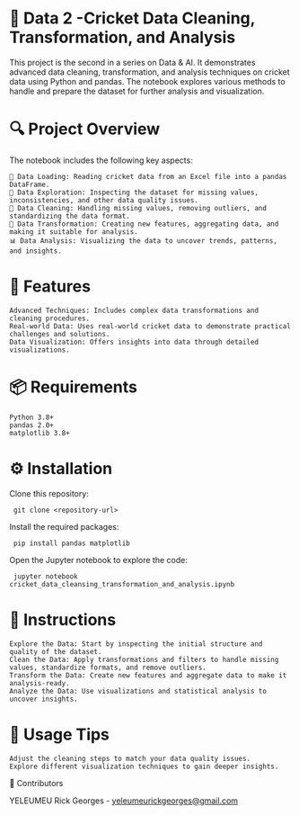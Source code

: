 <h1>🏏 Data 2 -Cricket Data Cleaning, Transformation, and Analysis </h1>

This project is the second in a series on Data & AI. It demonstrates advanced data cleaning, transformation, and analysis techniques on cricket data using Python and pandas. The notebook explores various methods to handle and prepare the dataset for further analysis and visualization.

<h1>🔍 Project Overview</h1>

The notebook includes the following key aspects:

    📄 Data Loading: Reading cricket data from an Excel file into a pandas DataFrame.
    🔎 Data Exploration: Inspecting the dataset for missing values, inconsistencies, and other data quality issues.
    🧼 Data Cleaning: Handling missing values, removing outliers, and standardizing the data format.
    🔧 Data Transformation: Creating new features, aggregating data, and making it suitable for analysis.
    📊 Data Analysis: Visualizing the data to uncover trends, patterns, and insights.

<h1>🌟 Features</h1>

    Advanced Techniques: Includes complex data transformations and cleaning procedures.
    Real-world Data: Uses real-world cricket data to demonstrate practical challenges and solutions.
    Data Visualization: Offers insights into data through detailed visualizations.

<h1>📦 Requirements </h1>

    Python 3.8+
    pandas 2.0+
    matplotlib 3.8+

<h1>⚙️ Installation</h1>

  Clone this repository:
     
     git clone <repository-url>
     
  Install the required packages:
      
     pip install pandas matplotlib

Open the Jupyter notebook to explore the code:

     jupyter notebook cricket_data_cleansing_transformation_and_analysis.ipynb

<h1>📝 Instructions</h1>

    Explore the Data: Start by inspecting the initial structure and quality of the dataset.
    Clean the Data: Apply transformations and filters to handle missing values, standardize formats, and remove outliers.
    Transform the Data: Create new features and aggregate data to make it analysis-ready.
    Analyze the Data: Use visualizations and statistical analysis to uncover insights.

<h1>🔑 Usage Tips </h1>

    Adjust the cleaning steps to match your data quality issues.
    Explore different visualization techniques to gain deeper insights.

👥 Contributors

   YELEUMEU Rick Georges - yeleumeurickgeorges@gmail.com
